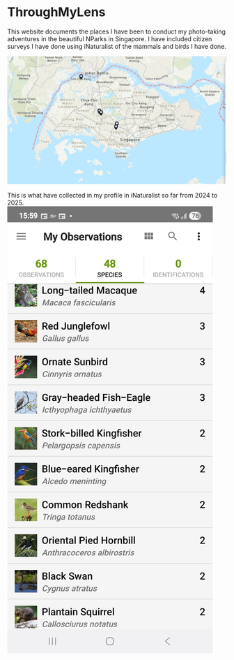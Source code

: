 # ThroughMyLens
This website documents the places I have been to conduct my photo-taking adventures in the beautiful NParks in Singapore. I have included citizen surveys I have done using iNaturalist of the mammals and birds I have done.

![Alt text](LocationsNpark.jpeg)

This is what have collected in my profile in iNaturalist so far from 2024 to 2025.
![Alt text](iNaturalist.jpeg)


